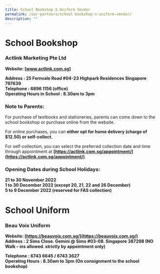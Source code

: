 ```yaml
---
title: School Bookshop & Uniform Vendor
permalink: /our-partners/school-bookshop-n-uniform-vendor/
description: ""
---
```

# School Bookshop
### Actlink Marketing Pte Ltd  

**Website:&nbsp;[www.actlink.com.sg]**

**Address :&nbsp;25 Fernvale Road #04-23 Highpark Residences Singapore 797639<br>
Telephone :&nbsp;6896 1156 (office)<br>
Operating Hours in School :&nbsp;8.30am to 3pm**

### Note to Parents:

For purchase of textbooks and stationeries, parents can come down to the school bookshop or purchase online from the website.

For online purchases, you can **either opt for home delivery (charge of $12.50) or self-collect.**

For self-collection, you can select the preferred collection date and time through appointment at **[https://actlink.com.sg/appointment/](https://actlink.com.sg/appointment/)**  

### Opening Dates during School Holidays:

**21 to 30 November 2022** <br>
**1 to 30 December 2022 (except 20, 21, 22 and 26 December)** <br>
**5 to 9 December 2022 (reserved for FAS collection)**

# School Uniform

### Beau Voix Uniform  

**Website:&nbsp;[https://beauvoix.com.sg/](https://beauvoix.com.sg/)** <br>
**Address :&nbsp;2 Sims Close. Gemini @ Sims #03-08. Singapore 387298 (NO Walk – ins allowed. strictly by appointment only)**

**Telephone :&nbsp;6743 6645 / 6743 3627**   <br>
**Operating Hours : 8.30am to 3pm (On consignment to the school bookshop)**

